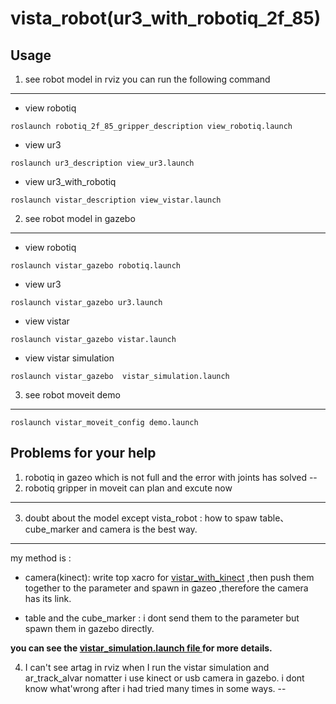 # vista_robot(ur3_with_robotiq_2f_85)
## Usage
1.  see robot model in rviz you can run the following command
---
- view robotiq

```
roslaunch robotiq_2f_85_gripper_description view_robotiq.launch
```
- view ur3

```
roslaunch ur3_description view_ur3.launch
```
- view ur3_with_robotiq
```
roslaunch vistar_description view_vistar.launch 
```
2. see robot model in gazebo
---
- view robotiq
```
roslaunch vistar_gazebo robotiq.launch
```
- view ur3
```
roslaunch vistar_gazebo ur3.launch
```
- view vistar
```
roslaunch vistar_gazebo vistar.launch
```
- view vistar simulation
```
roslaunch vistar_gazebo  vistar_simulation.launch
```
3. see robot moveit demo
---
```
roslaunch vistar_moveit_config demo.launch
```
## Problems for your help
1. robotiq in gazeo which is not full and the error with joints has solved
--
2. robotiq gripper in moveit can plan and excute now
---
3. doubt about the model except vista_robot : how to spaw table、cube_marker and camera is the best way.
---
my method is : 

- camera(kinect): write top xacro for [vistar_with_kinect](./vistar_description/urdf/vistar_with_kinect.xacro) ,then push them together to the parameter and spawn in gazeo ,therefore
the camera has its link.

- table and the cube_marker : i dont send them to the parameter but spawn them in gazebo directly.

**you can see the [vistar_simulation.launch file ]( ./vistar_gazebo/vistar_simulation.launch)for more details.**

4. I can't see artag in rviz when I run the vistar simulation and ar_track_alvar  nomatter i use kinect or usb camera in gazebo. i dont know what'wrong after i had tried many times in some ways.
--
 
